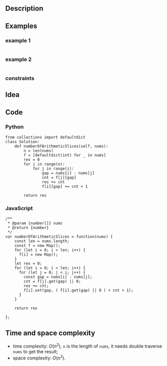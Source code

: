 #

## Description

## Examples
### example 1
```

```

### example 2
```

```

### constraints

## Idea

## Code
### Python
```
from collections import defaultdict
class Solution:
    def numberOfArithmeticSlices(self, nums):
        n = len(nums)
        f = [defaultdict(int) for _ in nums]
        res = 0
        for i in range(n):
            for j in range(i):
                gap = nums[i] - nums[j]
                cnt = f[j][gap]
                res += cnt
                f[i][gap] += cnt + 1
        
        return res
```

### JavaScript
```
/**
 * @param {number[]} nums
 * @return {number}
 */
var numberOfArithmeticSlices = function(nums) {
    const len = nums.length;
    const f = new Map();
    for (let i = 0; i < len; i++) {
      f[i] = new Map();
    }
    let res = 0;
    for (let i = 0; i < len; i++) {
      for (let j = 0; j < i; j++) {
        const gap = nums[i] - nums[j];
        cnt = f[j].get(gap) || 0;
        res += cnt;
        f[i].set(gap, ( f[i].get(gap) || 0 ) + cnt + 1);
      }
    }

    return res

};
```

## Time and space complexity
- time complexity: $O(n^2)$, `n` is the length of `nums`, it needs double traverse `nums` to get the result;
- space complexity: $O(n^2)$.